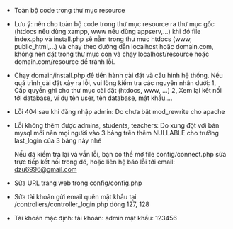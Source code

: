 -   Toàn bộ code trong thư mục resource  

-   Lưu ý: nên cho toàn bộ code trong thư mục resource ra thư mục gốc (htdocs nếu dùng xampp, www nếu dùng appserv,...) khi đó file index.php và install.php sẽ nằm trong thư mục htdocs (www, public_html,...) và chạy theo đường dẫn localhost hoặc domain.com, không nên đặt trong thư mục con và chạy localhost/resource hoặc domain.com/resource để tránh lỗi.  

-   Chạy domain/install.php để tiến hành cài đặt và cấu hình hệ thống. Nếu quá trình cài đặt xảy ra lỗi, vui lòng kiểm tra các nguyên nhân dưới:
        1, Cấp quyền ghi cho thư mục cài đặt (htdocs, www, ...)
        2, Xem lại kết nối tới database, ví dụ tên user, tên database, mật khẩu....  
-   Lỗi 404 sau khi đăng nhập admin: Do chưa bật mod_rewrite cho apache
-   Lỗi không thêm được admins, students, teachers: Do xung đột với bản mysql mới nên mọi người vào 3 bảng trên thêm NULLABLE cho trường last_login của 3 bảng này nhé

    Nếu đã kiểm tra lại và vẫn lỗi, bạn có thể mở file config/connect.php sửa trực tiếp kết nối trong đó,
    hoặc liên hệ báo lỗi tới email: dzu6996@gmail.com  

-   Sửa URL trang web trong config/config.php
-   Sửa tài khoản gửi email quên mật khẩu tại /controllers/controller_login.php dòng 127, 128  

-   Tài khoản mặc định:
    		tài khoản: admin
    		mật khẩu: 123456

